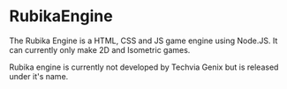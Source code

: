 # RubikaEngine
The Rubika Engine is a HTML, CSS and JS game engine using Node.JS. It can currently only make 2D and Isometric games. 

Rubika engine is currently not developed by Techvia Genix but is released under it's name. 
